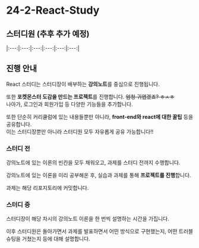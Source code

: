 # 24-2-React-Study

## 스터디원 (추후 추가 예정)

|:---:|:---:|:---:|:---:|:---:|:---:|


## 진행 안내

React 스터디는 스터디장이 배부하는 **강의노트**를 중심으로 진행됩니다. 

또한 **포켓몬스터 도감을 만드는 프로젝트**를 진행합니다. ~~엄청 귀엽겠죠? ㅎㅅㅎ~~ <br/>
나아가, 로그인과 회원가입 등 다양한 기능들을 추가합니다.

또한 단순히 커리큘럼에 있는 내용들뿐만 아니라, **front-end와 react에 대한 꿀팁** 등을 공유합니다. <br/>
이는 스터디장뿐만 아니라 스터디원 모두 자유롭게 공유 가능합니다!!

### 스터디 전

강의노트에 있는 이론의 빈칸을 모두 채워오고, 과제를 스터디 전까지 수행합니다.

강의노트에 있는 이론을 미리 공부해온 후, 실습과 과제를 통해 **프로젝트를 진행**합니다.

과제는 해당 리포지토리에 커밋합니다.

### 스터디 중

스터디장이 해당 차시의 강의노트 이론을 한 번씩 설명하는 시간을 가집니다.

이후 스터디원은 돌아가면서 과제를 발표하면서 어떤 방식으로 구현했는지, 
어떤 트러블 슈팅을 거쳤는지 등에 대해 설명합니다.
